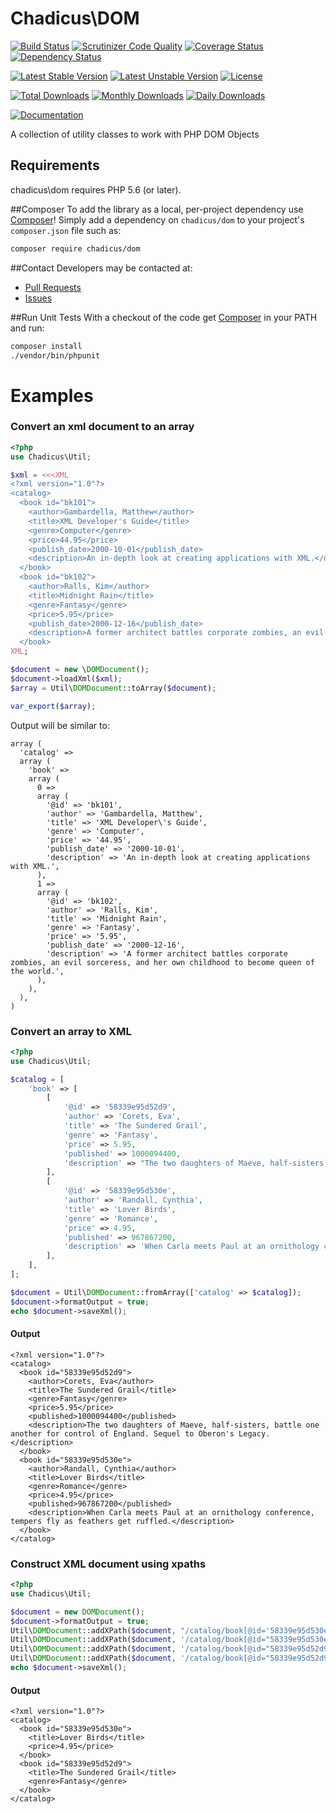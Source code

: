# Chadicus\DOM

[![Build Status](https://travis-ci.org/chadicus/dom-php.svg?branch=master)](https://travis-ci.org/chadicus/dom-php)
[![Scrutinizer Code Quality](https://scrutinizer-ci.com/g/chadicus/dom-php/badges/quality-score.png?b=master)](https://scrutinizer-ci.com/g/chadicus/dom-php/?branch=master)
[![Coverage Status](https://coveralls.io/repos/github/chadicus/dom-php/badge.svg?branch=master)](https://coveralls.io/github/chadicus/dom-php?branch=master)
[![Dependency Status](https://www.versioneye.com/user/projects/55fdfd99601dd9001f000001/badge.svg?style=flat-square)](https://www.versioneye.com/user/projects/55fdfd99601dd9001f000001)

[![Latest Stable Version](https://poser.pugx.org/chadicus/dom/v/stable)](https://packagist.org/packages/chadicus/dom)
[![Latest Unstable Version](https://poser.pugx.org/chadicus/dom/v/unstable)](https://packagist.org/packages/chadicus/dom)
[![License](https://poser.pugx.org/chadicus/dom/license)](https://packagist.org/packages/chadicus/dom)

[![Total Downloads](https://poser.pugx.org/chadicus/dom/downloads)](https://packagist.org/packages/chadicus/dom)
[![Monthly Downloads](https://poser.pugx.org/chadicus/dom/d/monthly)](https://packagist.org/packages/chadicus/dom)
[![Daily Downloads](https://poser.pugx.org/chadicus/dom/d/daily)](https://packagist.org/packages/chadicus/dom)

[![Documentation](https://img.shields.io/badge/reference-phpdoc-blue.svg?style=flat)](http://www.pholiophp.org/chadicus/dom)

A collection of utility classes to work with PHP DOM Objects

## Requirements

chadicus\dom requires PHP 5.6 (or later).

##Composer
To add the library as a local, per-project dependency use [Composer](http://getcomposer.org)! Simply add a dependency on
`chadicus/dom` to your project's `composer.json` file such as:

```sh
composer require chadicus/dom
```
##Contact
Developers may be contacted at:

 * [Pull Requests](https://github.com/chadicus/dom-php/pulls)
 * [Issues](https://github.com/chadicus/dom-php/issues)

##Run Unit Tests
With a checkout of the code get [Composer](http://getcomposer.org) in your PATH and run:

```sh
composer install
./vendor/bin/phpunit
```
# Examples

### Convert an xml document to an array
```php
<?php
use Chadicus\Util;

$xml = <<<XML
<?xml version="1.0"?>
<catalog>
  <book id="bk101">
    <author>Gambardella, Matthew</author>
    <title>XML Developer's Guide</title>
    <genre>Computer</genre>
    <price>44.95</price>
    <publish_date>2000-10-01</publish_date>
    <description>An in-depth look at creating applications with XML.</description>
  </book>
  <book id="bk102">
    <author>Ralls, Kim</author>
    <title>Midnight Rain</title>
    <genre>Fantasy</genre>
    <price>5.95</price>
    <publish_date>2000-12-16</publish_date>
    <description>A former architect battles corporate zombies, an evil sorceress, and her own childhood to become queen of the world.</description>
  </book>
XML;

$document = new \DOMDocument();
$document->loadXml($xml);
$array = Util\DOMDocument::toArray($document);

var_export($array);

```

Output will be similar to:

```
array (
  'catalog' =>
  array (
    'book' =>
    array (
      0 =>
      array (
        '@id' => 'bk101',
        'author' => 'Gambardella, Matthew',
        'title' => 'XML Developer\'s Guide',
        'genre' => 'Computer',
        'price' => '44.95',
        'publish_date' => '2000-10-01',
        'description' => 'An in-depth look at creating applications with XML.',
      ),
      1 =>
      array (
        '@id' => 'bk102',
        'author' => 'Ralls, Kim',
        'title' => 'Midnight Rain',
        'genre' => 'Fantasy',
        'price' => '5.95',
        'publish_date' => '2000-12-16',
        'description' => 'A former architect battles corporate zombies, an evil sorceress, and her own childhood to become queen of the world.',
      ),
    ),
  ),
)
```

### Convert an array to XML
```php
<?php
use Chadicus\Util;

$catalog = [
    'book' => [
        [
            '@id' => '58339e95d52d9',
            'author' => 'Corets, Eva',
            'title' => 'The Sundered Grail',
            'genre' => 'Fantasy',
            'price' => 5.95,
            'published' => 1000094400,
            'description' => "The two daughters of Maeve, half-sisters, battle one another for control of England. Sequel to Oberon's Legacy.",
        ],
        [
            '@id' => '58339e95d530e',
            'author' => 'Randall, Cynthia',
            'title' => 'Lover Birds',
            'genre' => 'Romance',
            'price' => 4.95,
            'published' => 967867200,
            'description' => 'When Carla meets Paul at an ornithology conference, tempers fly as feathers get ruffled.',
        ],
    ],
];

$document = Util\DOMDocument::fromArray(['catalog' => $catalog]);
$document->formatOutput = true;
echo $document->saveXml();
```
#### Output

```
<?xml version="1.0"?>
<catalog>
  <book id="58339e95d52d9">
    <author>Corets, Eva</author>
    <title>The Sundered Grail</title>
    <genre>Fantasy</genre>
    <price>5.95</price>
    <published>1000094400</published>
    <description>The two daughters of Maeve, half-sisters, battle one another for control of England. Sequel to Oberon's Legacy.</description>
  </book>
  <book id="58339e95d530e">
    <author>Randall, Cynthia</author>
    <title>Lover Birds</title>
    <genre>Romance</genre>
    <price>4.95</price>
    <published>967867200</published>
    <description>When Carla meets Paul at an ornithology conference, tempers fly as feathers get ruffled.</description>
  </book>
</catalog>
```

### Construct XML document using xpaths

```php
<?php
use Chadicus\Util;

$document = new DOMDocument();
$document->formatOutput = true;
Util\DOMDocument::addXPath($document, "/catalog/book[@id='58339e95d530e']/title", 'Lover Birds');
Util\DOMDocument::addXPath($document, '/catalog/book[@id="58339e95d530e"]/price', 4.95);
Util\DOMDocument::addXPath($document, '/catalog/book[@id="58339e95d52d9"]/title', 'The Sundered Grail');
Util\DOMDocument::addXPath($document, '/catalog/book[@id="58339e95d52d9"]/genre', 'Fantasy');
echo $document->saveXml();
```
#### Output
```
<?xml version="1.0"?>
<catalog>
  <book id="58339e95d530e">
    <title>Lover Birds</title>
    <price>4.95</price>
  </book>
  <book id="58339e95d52d9">
    <title>The Sundered Grail</title>
    <genre>Fantasy</genre>
  </book>
</catalog>
```
